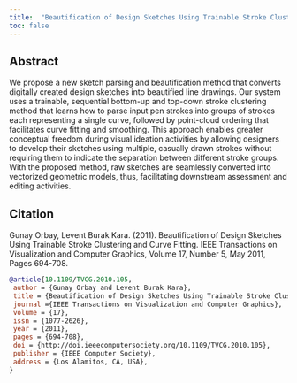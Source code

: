```yaml
---
title:  "Beautification of Design Sketches Using Trainable Stroke Clustering and Curve Fitting"
toc: false
---
```


## Abstract

We propose a new sketch parsing and beautification method that converts digitally created design sketches into beautified line drawings. Our system uses a trainable, sequential bottom-up and top-down stroke clustering method that learns how to parse input pen strokes into groups of strokes each representing a single curve, followed by point-cloud ordering that facilitates curve fitting and smoothing. This approach enables greater conceptual freedom during visual ideation activities by allowing designers to develop their sketches using multiple, casually drawn strokes without requiring them to indicate the separation between different stroke groups. With the proposed method, raw sketches are seamlessly converted into vectorized geometric models, thus, facilitating downstream assessment and editing activities.

## Citation

Gunay Orbay, Levent Burak Kara. (2011). Beautification of Design Sketches Using Trainable Stroke Clustering and Curve Fitting. IEEE Transactions on Visualization and Computer Graphics, Volume 17, Number 5, May 2011, Pages 694-708.

```bibtex
@article{10.1109/TVCG.2010.105,
 author = {Gunay Orbay and Levent Burak Kara},
 title = {Beautification of Design Sketches Using Trainable Stroke Clustering and Curve Fitting},
 journal ={IEEE Transactions on Visualization and Computer Graphics},
 volume = {17},
 issn = {1077-2626},
 year = {2011},
 pages = {694-708},
 doi = {http://doi.ieeecomputersociety.org/10.1109/TVCG.2010.105},
 publisher = {IEEE Computer Society},
 address = {Los Alamitos, CA, USA}, 
}
```
